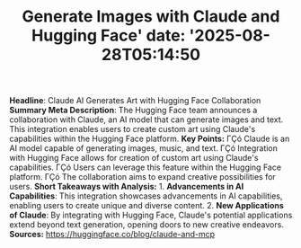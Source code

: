 ﻿---
title: "Generate Images with Claude and Hugging Face'
date: '2025-08-28T05:14:50"
category: "Markets"
summary: ""
slug: "generate images with claude and hugging face"
source_urls:
  - "https://huggingface.co/blog/claude-and-mcp"
seo:
  title: "Generate Images with Claude and Hugging Face | Hash n Hedge'
  description: '"
  keywords: ["news", "markets", "brief"]
---
**Headline**: Claude AI Generates Art with Hugging Face Collaboration  **Summary Meta Description**: The Hugging Face team announces a collaboration with Claude, an AI model that can generate images and text. This integration enables users to create custom art using Claude's capabilities within the Hugging Face platform.  **Key Points:**  ΓÇó Claude is an AI model capable of generating images, music, and text. ΓÇó Integration with Hugging Face allows for creation of custom art using Claude's capabilities. ΓÇó Users can leverage this feature within the Hugging Face platform. ΓÇó The collaboration aims to expand creative possibilities for users.  **Short Takeaways with Analysis:**  1. **Advancements in AI Capabilities**: This integration showcases advancements in AI capabilities, enabling users to create unique and diverse content. 2. **New Applications of Claude**: By integrating with Hugging Face, Claude's potential applications extend beyond text generation, opening doors to new creative endeavors.  **Sources:** https://huggingface.co/blog/claude-and-mcp 
